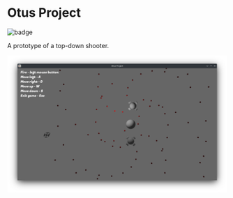 # Otus Project

![badge](https://github.com/graydrago/otus-rust-project/actions/workflows/checks.yaml/badge.svg)

A prototype of a top-down shooter.

![screenshot](./doc/img/Screenshot_20220915_211252.png)
